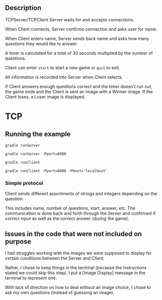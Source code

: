 ## Description

TCPServer/TCPClient Server waits for and accepts connections.

When Client connects, Server confirms connection and asks user for name.

When Client enters name, Server sends back name and asks how many questions 
they would like to answer.

A timer is calculated for a total of 30 seconds multiplied by the number of questions.

Client can enter `start` to start a new game or `quit` to exit.

All information is recorded into Server when Client selects.

If Client answers enough questions correct and the timer doesn't run out, the game ends
and the Client is sent an image with a Winner image. If the Client loses, a Loser image is
displayed.


# TCP

## Running the example

`gradle runServer`

`gradle runServer -Pport=8080`

`gradle runClient`

`gradle runClient -Pport=8080 -Phost='localhost'`


### Simple protocol

Client sends different assortments of strings and integers depending on the question.

This includes name, number of questions, start, answer, etc. The communication is done
back and forth through the Server and confirmed if correct input as well as the correct
answer (during the game).
   
   
## Issues in the code that were not included on purpose
I had struggles working with the images we were supposed to display for certain conditions
between the Server and Client. 

Rather, I chose to keep things in the terminal (because the 
instructions stated we could skip this step). I put a [Image Display] message in the 
terminal to represent one.

With lack of direction on how to deal without 
an image choice, I chose to ask my own questions (instead of guessing an image).